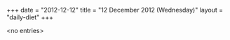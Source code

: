 +++
date = "2012-12-12"
title = "12 December 2012 (Wednesday)"
layout = "daily-diet"
+++

\<no entries\>